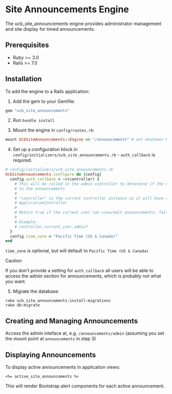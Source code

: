 # Site Announcements Engine

The ucb_site_announcements engine provides administrator management and site display for timed announcements.

## Prerequisites

   * Ruby >= 3.0
   * Rails >= 7.0

## Installation

To add the engine to a Rails application:

1. Add the gem to your Gemfile:

```ruby
gem "ucb_site_announcements"
```

2. Run `bundle install`

3. Mount the engine in `config/routes.rb`:

```ruby
mount UcbSiteAnnouncements::Engine => "/announcements" # set whatever URL you'd like to use here
```

4. Set up a configuration block in `config/initializers/ucb_site_announcements.rb` - `auth_callback` is required.

```ruby
# config/initializers/ucb_site_announcements.rb
UcbSiteAnnouncements.configure do |config|
  config.auth_callback = ->(controller) {
    # This will be called in the admin controller to determine if the current user can make changes
    # to the announcements
    #
    # "controller" is the current controller instance so it will have access to anything defined in your
    # ApplicationController
    #
    # Return true if the current user can view/edit announcements; false otherwise
    #
    # Example:
    # controller.current_user.admin?
  }
  config.time_zone = "Pacific Time (US & Canada)"
end
```

`time_zone` is optional, but will default to `Pacific Time (US & Canada)`

> [!CAUTION]
> If you don't provide a setting for `auth_callback` all users will be able to access the admin section for announcements, which is probably not what you want.

5. Migrate the database:

```
rake ucb_site_announcements:install:migrations
rake db:migrate
```

## Creating and Managing Announcements

Access the admin inteface at, e.g. `/announcements/admin` (assuming you set the mount point at `announcements` in step 3)

## Displaying Announcements

To display active announcements in application views:

```erb
<%= active_site_announcements %>
```

This will render Bootstrap alert components for each active announcement.
